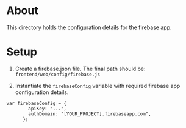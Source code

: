 # About

This directory holds the configuration details for the firebase app.

# Setup

1. Create a firebase.json file.  The final path should be: `frontend/web/config/firebase.js`

2. Instantiate the `firebaseConfig` variable with required firebase app configuration details.

```
var firebaseConfig = {
        apiKey: "...",
        authDomain: "[YOUR_PROJECT].firebaseapp.com",
      };
```
